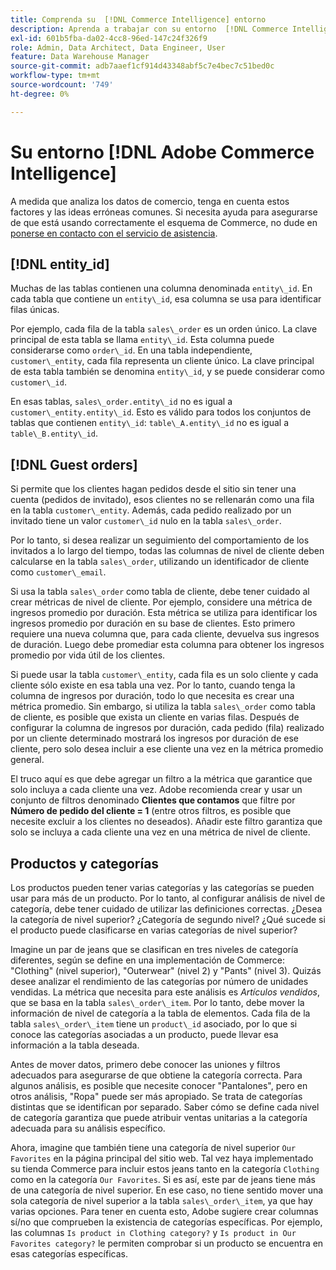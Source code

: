 ```yaml
---
title: Comprenda su  [!DNL Commerce Intelligence] entorno
description: Aprenda a trabajar con su entorno  [!DNL Commerce Intelligence] y a mejorarlo.
exl-id: 601b5fba-da02-4cc8-96ed-147c24f326f9
role: Admin, Data Architect, Data Engineer, User
feature: Data Warehouse Manager
source-git-commit: adb7aaef1cf914d43348abf5c7e4bec7c51bed0c
workflow-type: tm+mt
source-wordcount: '749'
ht-degree: 0%

---
```


# Su entorno [!DNL Adobe Commerce Intelligence]

A medida que analiza los datos de comercio, tenga en cuenta estos factores y las ideas erróneas comunes. Si necesita ayuda para asegurarse de que está usando correctamente el esquema de Commerce, no dude en [ponerse en contacto con el servicio de asistencia](https://experienceleague.adobe.com/docs/commerce-knowledge-base/kb/troubleshooting/miscellaneous/mbi-service-policies.html?lang=es).

## [!DNL entity\_id]

Muchas de las tablas contienen una columna denominada `entity\_id`. En cada tabla que contiene un `entity\_id`, esa columna se usa para identificar filas únicas.

Por ejemplo, cada fila de la tabla `sales\_order` es un orden único. La clave principal de esta tabla se llama `entity\_id`. Esta columna puede considerarse como `order\_id`. En una tabla independiente, `customer\_entity`, cada fila representa un cliente único. La clave principal de esta tabla también se denomina `entity\_id`, y se puede considerar como `customer\_id`.

En esas tablas, `sales\_order.entity\_id` no es igual a `customer\_entity.entity\_id`. Esto es válido para todos los conjuntos de tablas que contienen `entity\_id`: `table\_A.entity\_id` no es igual a `table\_B.entity\_id`.

## [!DNL Guest orders]

Si permite que los clientes hagan pedidos desde el sitio sin tener una cuenta (pedidos de invitado), esos clientes no se rellenarán como una fila en la tabla `customer\_entity`. Además, cada pedido realizado por un invitado tiene un valor `customer\_id` nulo en la tabla `sales\_order`.

Por lo tanto, si desea realizar un seguimiento del comportamiento de los invitados a lo largo del tiempo, todas las columnas de nivel de cliente deben calcularse en la tabla `sales\_order`, utilizando un identificador de cliente como `customer\_email`.

Si usa la tabla `sales\_order` como tabla de cliente, debe tener cuidado al crear métricas de nivel de cliente. Por ejemplo, considere una métrica de ingresos promedio por duración. Esta métrica se utiliza para identificar los ingresos promedio por duración en su base de clientes. Esto primero requiere una nueva columna que, para cada cliente, devuelva sus ingresos de duración. Luego debe promediar esta columna para obtener los ingresos promedio por vida útil de los clientes.

Si puede usar la tabla `customer\_entity`, cada fila es un solo cliente y cada cliente sólo existe en esa tabla una vez. Por lo tanto, cuando tenga la columna de ingresos por duración, todo lo que necesita es crear una métrica promedio. Sin embargo, si utiliza la tabla `sales\_order` como tabla de cliente, es posible que exista un cliente en varias filas. Después de configurar la columna de ingresos por duración, cada pedido (fila) realizado por un cliente determinado mostrará los ingresos por duración de ese cliente, pero solo desea incluir a ese cliente una vez en la métrica promedio general.

El truco aquí es que debe agregar un filtro a la métrica que garantice que solo incluya a cada cliente una vez. Adobe recomienda crear y usar un conjunto de filtros denominado **Clientes que contamos** que filtre por **Número de pedido del cliente = 1** (entre otros filtros, es posible que necesite excluir a los clientes no deseados). Añadir este filtro garantiza que solo se incluya a cada cliente una vez en una métrica de nivel de cliente.

## Productos y categorías

Los productos pueden tener varias categorías y las categorías se pueden usar para más de un producto. Por lo tanto, al configurar análisis de nivel de categoría, debe tener cuidado de utilizar las definiciones correctas. ¿Desea la categoría de nivel superior? ¿Categoría de segundo nivel? ¿Qué sucede si el producto puede clasificarse en varias categorías de nivel superior?

Imagine un par de jeans que se clasifican en tres niveles de categoría diferentes, según se define en una implementación de Commerce: &quot;Clothing&quot; (nivel superior), &quot;Outerwear&quot; (nivel 2) y &quot;Pants&quot; (nivel 3). Quizás desee analizar el rendimiento de las categorías por número de unidades vendidas. La métrica que necesita para este análisis es _Artículos vendidos_, que se basa en la tabla `sales\_order\_item`. Por lo tanto, debe mover la información de nivel de categoría a la tabla de elementos. Cada fila de la tabla `sales\_order\_item` tiene un `product\_id` asociado, por lo que si conoce las categorías asociadas a un producto, puede llevar esa información a la tabla deseada.

Antes de mover datos, primero debe conocer las uniones y filtros adecuados para asegurarse de que obtiene la categoría correcta. Para algunos análisis, es posible que necesite conocer &quot;Pantalones&quot;, pero en otros análisis, &quot;Ropa&quot; puede ser más apropiado. Se trata de categorías distintas que se identifican por separado. Saber cómo se define cada nivel de categoría garantiza que puede atribuir ventas unitarias a la categoría adecuada para su análisis específico.

Ahora, imagine que también tiene una categoría de nivel superior `Our Favorites` en la página principal del sitio web. Tal vez haya implementado su tienda Commerce para incluir estos jeans tanto en la categoría `Clothing` como en la categoría `Our Favorites`. Si es así, este par de jeans tiene más de una categoría de nivel superior. En ese caso, no tiene sentido mover una sola categoría de nivel superior a la tabla `sales\_order\_item`, ya que hay varias opciones. Para tener en cuenta esto, Adobe sugiere crear columnas sí/no que comprueben la existencia de categorías específicas. Por ejemplo, las columnas `Is product in Clothing category?` y `Is product in Our Favorites category?` le permiten comprobar si un producto se encuentra en esas categorías específicas.
